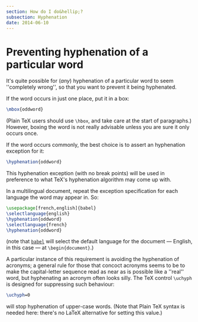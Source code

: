 ```yaml
---
section: How do I do&hellip;?
subsection: Hyphenation
date: 2014-06-10
---
```


# Preventing hyphenation of a particular word

It's quite possible for (_any_) hyphenation of a particular word
to seem ''completely wrong'', so that you want to prevent it being
hyphenated.

If the word occurs in just one place, put it in a box:
```latex
\mbox{oddword}
```
(Plain TeX users should use `\hbox`, and take care at the start
of paragraphs.)  However, boxing the word is not really advisable
unless you are sure it only occurs once.

If the word occurs commonly, the best choice is to assert an
hyphenation exception for it:
```latex
\hyphenation{oddword}
```
This hyphenation exception (with no break points) will be used in
preference to what TeX's hyphenation algorithm may come up with.

In a multilingual document, repeat the exception specification for
each language the word may appear in.  So:
```latex
\usepackage[french,english]{babel}
\selectlanguage{english}
\hyphenation{oddword}
\selectlanguage{french}
\hyphenation{oddword}
```
(note that [`babel`](https://ctan.org/pkg/babel) will select the default language for the
document&nbsp;&mdash; English, in this case&nbsp;&mdash; at `\begin{document}`.)

A particular instance of this requirement is avoiding the hyphenation
of acronyms; a general rule for those that concoct acronyms seems to
be to make the capital-letter sequence read as near as is possible
like a ''real'' word, but hyphenating an acronym often looks silly.
The TeX control `\uchyph` is designed for suppressing such
behaviour:
```latex
\uchyph=0
```
will stop hyphenation of upper-case words.  (Note that Plain TeX
syntax is needed here: there's no LaTeX alternative for setting
this value.)

